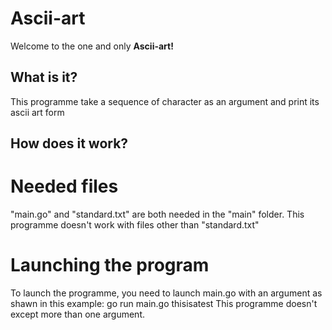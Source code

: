 # Ascii-art
Welcome to the one and only **Ascii-art!**

## What is it?
This programme take a sequence of character as an argument and print its ascii art form 

## How does it work?

# Needed files
"main.go" and "standard.txt" are both needed in the "main" folder. This programme doesn't work with files other than "standard.txt"

# Launching the program
To launch the programme, you need to launch main.go with an argument as shawn in this example:
go run main.go thisisatest
This programme doesn't except more than one argument. 
